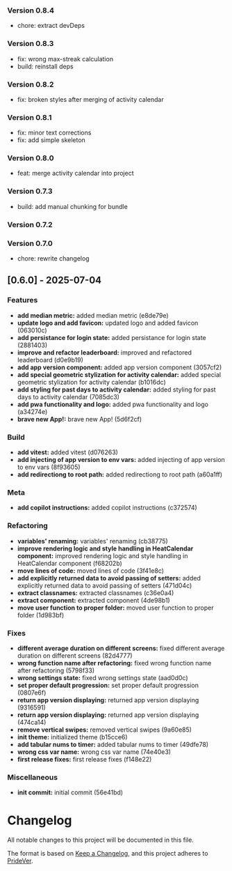 ### Version 0.8.4
- chore: extract devDeps

### Version 0.8.3
- fix: wrong max-streak calculation
- build: reinstall deps

### Version 0.8.2
- fix: broken styles after merging of activity calendar

### Version 0.8.1

- fix: minor text corrections
- fix: add simple skeleton

### Version 0.8.0
- feat: merge activity calendar into project

### Version 0.7.3
- build: add manual chunking for bundle

### Version 0.7.2

### Version 0.7.0
- chore: rewrite changelog

## [0.6.0] - 2025-07-04

### Features

- **add median metric:** added median metric (e8de79e)
- **update logo and add favicon:** updated logo and added favicon (063010c)
- **add persistance for login state:** added persistance for login state (2881403)
- **improve and refactor leaderboard:** improved and refactored leaderboard (d0e9b19)
- **add app version component:** added app version component (3057cf2)
- **add special geometric stylization for activity calendar:** added special geometric stylization for activity calendar (b1016dc)
- **add styling for past days to activity calendar:** added styling for past days to activity calendar (7085dc3)
- **add pwa functionality and logo:** added pwa functionality and logo (a34274e)
- **brave new App!:** brave new App! (5d6f2cf)

### Build

- **add vitest:** added vitest (d076263)
- **add injecting of app version to env vars:** added injecting of app version to env vars (8f93605)
- **add redirectiong to root path:** added redirectiong to root path (a60a1ff)

### Meta

- **add copilot instructions:** added copilot instructions (c372574)

### Refactoring

- **variables' renaming:** variables' renaming (cb38775)
- **improve rendering logic and style handling in HeatCalendar component:** improved rendering logic and style handling in HeatCalendar component (f68202b)
- **move lines of code:** moved lines of code (3f41e8c)
- **add explicitly returned data to avoid passing of setters:** added explicitly returned data to avoid passing of setters (471d04c)
- **extract classnames:** extracted classnames (c36e0a4)
- **extract component:** extracted component (4de98b1)
- **move user function to proper folder:** moved user function to proper folder (1d983bf)

### Fixes

- **different average duration on different screens:** fixed different average duration on different screens (82d4777)
- **wrong function name after refactoring:** fixed wrong function name after refactoring (5798f33)
- **wrong settings state:** fixed wrong settings state (aad0d0c)
- **set proper default progression:** set proper default progression (0807e6f)
- **return app version displaying:** returned app version displaying (9316591)
- **return app version displaying:** returned app version displaying (474ca14)
- **remove vertical swipes:** removed vertical swipes (9a60e85)
- **init theme:** initialized theme (b15cce6)
- **add tabular nums to timer:** added tabular nums to timer (49dfe78)
- **wrong css var name:** wrong css var name (74e40e3)
- **first release fixes:** first release fixes (f148e22)

### Miscellaneous

- **init commit:** initial commit (56e41bd)

# Changelog

All notable changes to this project will be documented in this file.

The format is based on [Keep a Changelog](https://keepachangelog.com/en/1.0.0/),
and this project adheres to [PrideVer](https://pridever.org/).
